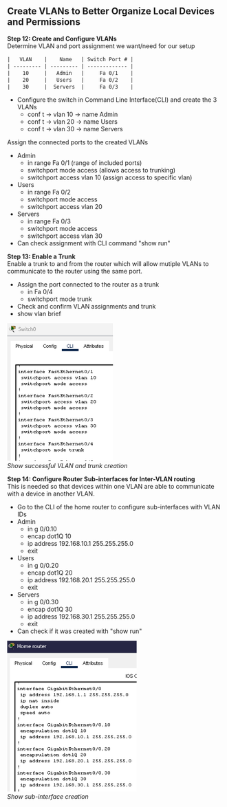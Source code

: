 ## Create VLANs to Better Organize Local Devices and Permissions

**Step 12: Create and Configure VLANs**  
Determine VLAN and port assignment we want/need for our setup

    |   VLAN    |    Name   | Switch Port # |
    | --------- | --------- | ------------- |
    |    10     |   Admin   |     Fa 0/1    |
    |    20     |   Users   |     Fa 0/2    |
    |    30     |  Servers  |     Fa 0/3    |

- Configure the switch in Command Line Interface(CLI) and create the 3 VLANs
  - conf t -> vlan 10 -> name Admin
  - conf t -> vlan 20 -> name Users
  - conf t -> vlan 30 -> name Servers

Assign the connected ports to the created VLANs  
- Admin
  - in range Fa 0/1 (range of included ports)
  - switchport mode access (allows access to trunking)
  - switchport access vlan 10 (assign access to specific vlan)
- Users
  - in range Fa 0/2 
  - switchport mode access 
  - switchport access vlan 20 
- Servers
  - in range Fa 0/3 
  - switchport mode access 
  - switchport access vlan 30
- Can check assignment with CLI command "show run"

**Step 13: Enable a Trunk**  
Enable a trunk to and from the router which will allow mutiple VLANs to communicate to the router using the same port.  
- Assign the port connected to the router as a trunk
  -  in Fa 0/4
  -  switchport mode trunk
-  Check and confirm VLAN assignments and trunk
  - show vlan brief

![Show VLANs and Trunk](images/Step13-VlanTrunk.png)  
*Show successful VLAN and trunk creation*

**Step 14: Configure Router Sub-interfaces for Inter-VLAN routing**  
This is needed so that devices within one VLAN are able to communicate with a device in another VLAN.

- Go to the CLI of the home router to configure sub-interfaces with VLAN IDs
- Admin
    - in g 0/0.10
    - encap dot1Q 10
    - ip address 192.168.10.1 255.255.255.0
    - exit
- Users
    - in g 0/0.20
    - encap dot1Q 20
    - ip address 192.168.20.1 255.255.255.0
    - exit
- Servers
    - in g 0/0.30
    - encap dot1Q 30
    - ip address 192.168.30.1 255.255.255.0
    - exit
- Can check if it was created with "show run"

![Show sub-interfaces](images/Step14-subinterface.png)  
*Show sub-interface creation*

